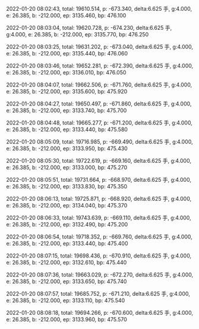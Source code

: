 2022-01-20 08:02:43, total: 19610.514, p: -673.340, delta:6.625 手, g:4.000, e: 26.385, b: -212.000, ep: 3135.460, bp: 476.100

2022-01-20 08:03:04, total: 19620.728, p: -674.230, delta:6.625 手, g:4.000, e: 26.385, b: -212.000, ep: 3135.770, bp: 476.250

2022-01-20 08:03:25, total: 19631.202, p: -673.040, delta:6.625 手, g:4.000, e: 26.385, b: -212.000, ep: 3135.440, bp: 476.060

2022-01-20 08:03:46, total: 19652.281, p: -672.390, delta:6.625 手, g:4.000, e: 26.385, b: -212.000, ep: 3136.010, bp: 476.050

2022-01-20 08:04:07, total: 19662.506, p: -671.760, delta:6.625 手, g:4.000, e: 26.385, b: -212.000, ep: 3135.600, bp: 475.920

2022-01-20 08:04:27, total: 19650.497, p: -671.860, delta:6.625 手, g:4.000, e: 26.385, b: -212.000, ep: 3133.740, bp: 475.700

2022-01-20 08:04:48, total: 19665.277, p: -671.200, delta:6.625 手, g:4.000, e: 26.385, b: -212.000, ep: 3133.440, bp: 475.580

2022-01-20 08:05:09, total: 19716.985, p: -669.490, delta:6.625 手, g:4.000, e: 26.385, b: -212.000, ep: 3133.950, bp: 475.430

2022-01-20 08:05:30, total: 19722.619, p: -669.160, delta:6.625 手, g:4.000, e: 26.385, b: -212.000, ep: 3133.000, bp: 475.270

2022-01-20 08:05:51, total: 19731.664, p: -668.970, delta:6.625 手, g:4.000, e: 26.385, b: -212.000, ep: 3133.830, bp: 475.350

2022-01-20 08:06:13, total: 19725.871, p: -668.920, delta:6.625 手, g:4.000, e: 26.385, b: -212.000, ep: 3134.040, bp: 475.370

2022-01-20 08:06:33, total: 19743.639, p: -669.110, delta:6.625 手, g:4.000, e: 26.385, b: -212.000, ep: 3132.490, bp: 475.200

2022-01-20 08:06:54, total: 19718.352, p: -669.760, delta:6.625 手, g:4.000, e: 26.385, b: -212.000, ep: 3133.440, bp: 475.400

2022-01-20 08:07:15, total: 19698.436, p: -670.910, delta:6.625 手, g:4.000, e: 26.385, b: -212.000, ep: 3132.610, bp: 475.440

2022-01-20 08:07:36, total: 19663.029, p: -672.270, delta:6.625 手, g:4.000, e: 26.385, b: -212.000, ep: 3133.650, bp: 475.740

2022-01-20 08:07:57, total: 19685.752, p: -671.210, delta:6.625 手, g:4.000, e: 26.385, b: -212.000, ep: 3133.110, bp: 475.540

2022-01-20 08:08:18, total: 19694.266, p: -670.600, delta:6.625 手, g:4.000, e: 26.385, b: -212.000, ep: 3133.960, bp: 475.570